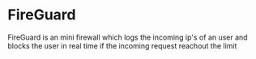 # FireGuard
FireGuard is an mini firewall which logs the incoming ip's of an user and blocks the user in real time if the incoming request reachout the limit
